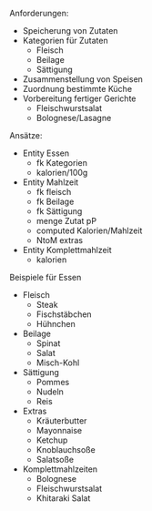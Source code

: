 Anforderungen:

* Speicherung von Zutaten
* Kategorien für Zutaten
  * Fleisch
  * Beilage
  * Sättigung
* Zusammenstellung von Speisen
* Zuordnung bestimmte Küche
* Vorbereitung fertiger Gerichte
  * Fleischwurstsalat
  * Bolognese/Lasagne



Ansätze:
* Entity Essen
  * fk Kategorien
  * kalorien/100g
* Entity Mahlzeit
  * fk fleisch
  * fk Beilage
  * fk Sättigung
  * menge Zutat pP
  * computed Kalorien/Mahlzeit
  * NtoM extras
* Entity Komplettmahlzeit
  * kalorien





Beispiele für Essen
* Fleisch
  * Steak
  * Fischstäbchen
  * Hühnchen
* Beilage
  * Spinat
  * Salat
  * Misch-Kohl
* Sättigung
  * Pommes
  * Nudeln
  * Reis
* Extras
  * Kräuterbutter
  * Mayonnaise
  * Ketchup
  * Knoblauchsoße
  * Salatsoße
* Komplettmahlzeiten
  * Bolognese
  * Fleischwurstsalat
  * Khitaraki Salat